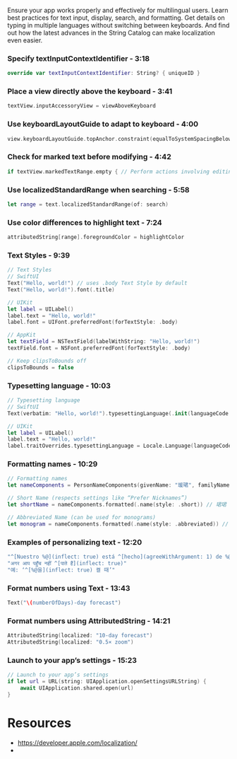 Ensure your app works properly and effectively for multilingual users. Learn best practices for text input, display, search, and formatting. Get details on typing in multiple languages without switching between keyboards. And find out how the latest advances in the String Catalog can make localization even easier.

### Specify textInputContextIdentifier - 3:18
```swift
override var textInputContextIdentifier: String? { uniqueID }
```

### Place a view directly above the keyboard - 3:41
```swift
textView.inputAccessoryView = viewAboveKeyboard
```

### Use keyboardLayoutGuide to adapt to keyboard - 4:00
```swift
view.keyboardLayoutGuide.topAnchor.constraint(equalToSystemSpacingBelow: textView.bottomAnchor, multiplier: 1.0).isActive = true
```

### Check for marked text before modifying - 4:42
```swift
if textView.markedTextRange.empty { // Perform actions involving editing text }
```

### Use localizedStandardRange when searching - 5:58
```swift
let range = text.localizedStandardRange(of: search)
```

### Use color differences to highlight text - 7:24
```swift
attributedString[range].foregroundColor = highlightColor
```

### Text Styles - 9:39
```swift
// Text Styles
// SwiftUI
Text("Hello, world!") // uses .body Text Style by default
Text("Hello, world!").font(.title)

// UIKit
let label = UILabel()
label.text = "Hello, world!"
label.font = UIFont.preferredFont(forTextStyle: .body)

// AppKit
let textField = NSTextField(labelWithString: "Hello, world!")
textField.font = NSFont.preferredFont(forTextStyle: .body)

// Keep clipsToBounds off
clipsToBounds = false
```

### Typesetting language - 10:03
```swift
// Typesetting language
// SwiftUI
Text(verbatim: "Hello, world!").typesettingLanguage(.init(languageCode: .english))

// UIKit
let label = UILabel()
label.text = "Hello, world!"
label.traitOverrides.typesettingLanguage = Locale.Language(languageCode: .english)
```

### Formatting names - 10:29
```swift
// Formatting names
let nameComponents = PersonNameComponents(givenName: "瑗珺", familyName: "汪", nickname: "珺珺")

// Short Name (respects settings like “Prefer Nicknames”)
let shortName = nameComponents.formatted(.name(style: .short)) // 珺珺

// Abbreviated Name (can be used for monograms)
let monogram = nameComponents.formatted(.name(style: .abbreviated)) // 汪
```

### Examples of personalizing text - 12:20
```swift
"^[Nuestro %@](inflect: true) está ^[hecho](agreeWithArgument: 1) de %@."
"अगर आप पहुँच नहीं ^[पाते हैं](inflect: true)"
"예: ‘^[%@을](inflect: true) 켤 때’"
```

### Format numbers using Text - 13:43
```swift
Text("\(numberOfDays)-day forecast")
```

### Format numbers using AttributedString - 14:21
```swift
AttributedString(localized: "10-day forecast")
AttributedString(localized: "0.5× zoom")
```

### Launch to your app’s settings - 15:23
```swift
// Launch to your app’s settings
if let url = URL(string: UIApplication.openSettingsURLString) {
    await UIApplication.shared.open(url)
}
```
# Resources
* https://developer.apple.com/localization/
* 